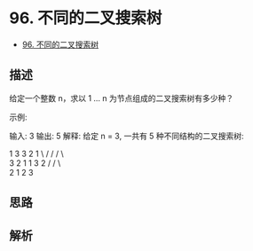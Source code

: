 # 96. 不同的二叉搜索树

- [96. 不同的二叉搜索树](https://leetcode-cn.com/problems/unique-binary-search-trees/)

## 描述

给定一个整数 n，求以 1 ... n 为节点组成的二叉搜索树有多少种？

示例:

输入: 3
输出: 5
解释:
给定 n = 3, 一共有 5 种不同结构的二叉搜索树:

   1         3     3      2      1
    \       /     /      / \      \
     3     2     1      1   3      2
    /     /       \                 \
   2     1         2                 3
## 思路


## 解析


